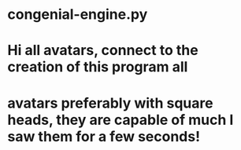 # congenial-engine.py
# Hi all avatars, connect to the creation of this program all 




# avatars preferably with square heads, they are capable of much I saw them for a few seconds!
